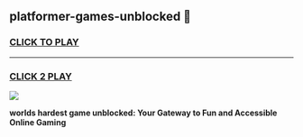 
## platformer-games-unblocked 👋
<h3>
<a href="https://premium.freeplayer.one?title=platformer-games-unblocked&ref=14F">CLICK TO PLAY</a></h3>
<hr>

<h3>
<a href="https://premium.freeplayer.one?title=platformer-games-unblocked&ref=14F">CLICK 2 PLAY</a>
  
</h3>

<a href="https://premium.freeplayer.one?title=platformer-games-unblocked&ref=12F/"><img src="https://clearcache.store/games.png"></a>


**worlds hardest game unblocked: Your Gateway to Fun and Accessible Online Gaming**
